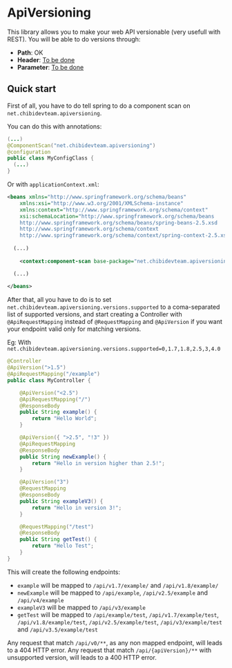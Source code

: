 ApiVersioning
=============

This library allows you to make your web API versionable (very usefull with REST).
You will be able to do versions through:
- **Path**: OK
- **Header**: [To be done](https://github.com/ChibiTomo/ApiVersioning/issues/1)
- **Parameter**: [To be done](https://github.com/ChibiTomo/ApiVersioning/issues/2)

Quick start
-----------

First of all, you have to do tell spring to do a component scan on `net.chibidevteam.apiversioning`.

You can do this with annotations:
```java
(...)
@ComponentScan("net.chibidevteam.apiversioning")
@configuration
public class MyConfigClass {
  (...)
}
```

Or with `applicationContext.xml`:
```xml
<beans xmlns="http://www.springframework.org/schema/beans"
    xmlns:xsi="http://www.w3.org/2001/XMLSchema-instance"
    xmlns:context="http://www.springframework.org/schema/context"
    xsi:schemaLocation="http://www.springframework.org/schema/beans
    http://www.springframework.org/schema/beans/spring-beans-2.5.xsd
    http://www.springframework.org/schema/context
    http://www.springframework.org/schema/context/spring-context-2.5.xsd">
  
  (...)
  
    <context:component-scan base-package="net.chibidevteam.apiversioning" />

  (...)
  
</beans>
```

After that, all you have to do is to set `net.chibidevteam.apiversioning.versions.supported` to a coma-separated list of supported versions, and start creating a Controller with `@ApiRequestMapping` instead of `@RequestMapping` and `@ApiVersion` if you want your endpoint valid only for matching versions.

Eg: 
With `net.chibidevteam.apiversioning.versions.supported=0,1.7,1.8,2.5,3,4.0`
```java
@Controller
@ApiVersion(">1.5")
@ApiRequestMapping("/example")
public class MyController {

    @ApiVersion("<2.5")
    @ApiRequestMapping("/")
    @ResponseBody
    public String example() {
        return "Hello World";
    }

    @ApiVersion({ ">2.5", "!3" })
    @ApiRequestMapping
    @ResponseBody
    public String newExample() {
        return "Hello in version higher than 2.5!";
    }

    @ApiVersion("3")
    @RequestMapping
    @ResponseBody
    public String exampleV3() {
        return "Hello in version 3!";
    }

    @RequestMapping("/test")
    @ResponseBody
    public String getTest() {
        return "Hello Test";
    }
}
```
This will create the following endpoints:
- `example` will be mapped to `/api/v1.7/example/` and `/api/v1.8/example/`
- `newExample` will be mapped to `/api/example`, `/api/v2.5/example` and `/api/v4/example`
- `exampleV3` will be mapped to `/api/v3/example`
- `getTest` will be mapped to `/api/example/test`, `/api/v1.7/example/test`, `/api/v1.8/example/test`, `/api/v2.5/example/test`, `/api/v3/example/test` and `/api/v3.5/example/test`

Any request that match `/api/v0/**`, as any non mapped endpoint, will leads to a 404 HTTP error.
Any request that match `/api/{apiVersion}/**` with unsupported version, will leads to a 400 HTTP error.